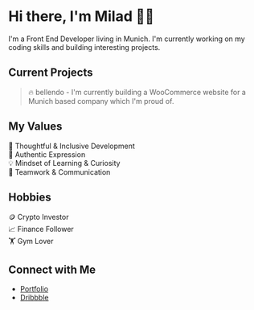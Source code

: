 # Hi there, I'm Milad 👋🏻

I'm a Front End Developer living in Munich. I'm currently working on my coding skills and building interesting projects.

## Current Projects <br/>

> 🔥 bellendo - I'm currently building a WooCommerce website for a Munich based company which I'm proud of.

## My Values

🧠 Thoughtful & Inclusive Development <br/>
🖤 Authentic Expression <br/>
💡 Mindset of Learning & Curiosity <br/>
🙌 Teamwork & Communication

## Hobbies

🪙 Crypto Investor <br/>
📈 Finance Follower</br>
🏋️ Gym Lover

## Connect with Me

- [Portfolio](https://www.miladcodes.com/) <br/>
- [Dribbble](https://dribbble.com/miladcodes/) <br/>
